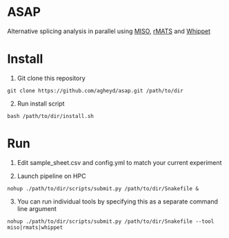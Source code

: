 ASAP
====

Alternative splicing analysis in parallel using [MISO](https://miso.readthedocs.io/en/fastmiso/), [rMATS](http://rnaseq-mats.sourceforge.net/) and [Whippet](https://github.com/timbitz/Whippet.jl)

Install
====

1. Git clone this repository
```
git clone https://github.com/agheyd/asap.git /path/to/dir
```

2. Run install script
```
bash /path/to/dir/install.sh
```

Run
====

1. Edit sample_sheet.csv and config.yml to match your current experiment

2. Launch pipeline on HPC
```
nohup ./path/to/dir/scripts/submit.py /path/to/dir/Snakefile &
```

3. You can run individual tools by specifying this as a separate command line argument
```
nohup ./path/to/dir/scripts/submit.py /path/to/dir/Snakefile --tool miso|rmats|whippet
```
